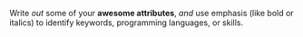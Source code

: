 Write *out* some of your **awesome attributes**, _and_ use emphasis (like bold or italics) to identify keywords, programming languages, or skills. 
